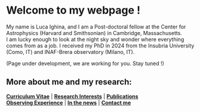 # Welcome to my webpage !

My name is Luca Ighina, and I am a Post-doctoral fellow at the Center for Astrophysics (Harvard and Smithsonian) in Cambridge, Massachusetts.\
I am lucky enough to look at the night sky and wonder where everything comes from as a job.
I received my PhD in 2024 from the Insubria University (Como, IT) and INAF-Brera observatory (Milano, IT).

<!-- how the study the most distant supermassive black hole in our Universe using the largest and most sensitive telescopes on the ground and in space.--> 

(Page under development, we are working for you. Stay tuned !)

## More about me and my research:
**[Curriculum Vitae](./curriculum-vitae.html)** | 
**[Research Interests](./research_inter.html)** | 
**[Publications](./publications.html)**\
**[Observing Experience](./observing.html)** |
**[In the news](./news.html)** |
**[Contact me](./contacts.html)**
<!-- **[Beyond Astronomy](./contacts.html)** | -->

